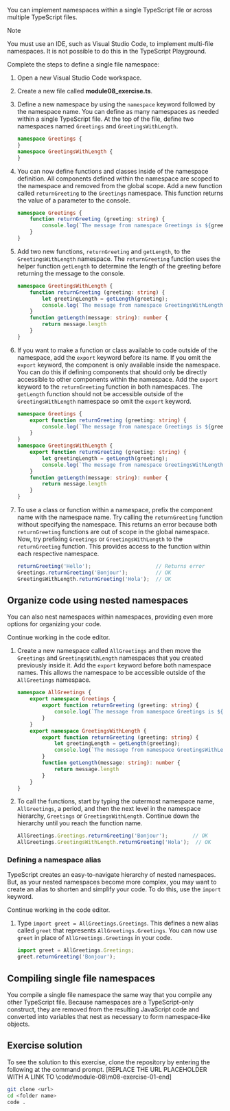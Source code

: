 You can implement namespaces within a single TypeScript file or across multiple TypeScript files.

> [!NOTE]
> You must use an IDE, such as Visual Studio Code, to implement multi-file namespaces. It is not possible to do this in the TypeScript Playground. 

Complete the steps to define a single file namespace:

1. Open a new Visual Studio Code workspace.
1. Create a new file called **module08_exercise.ts**.
1. Define a new namespace by using the `namespace` keyword followed by the namespace name. You can define as many namespaces as needed within a single TypeScript file. At the top of the file, define two namespaces named `Greetings` and `GreetingsWithLength`.

    ```typescript
    namespace Greetings {
    }
    namespace GreetingsWithLength {
    }
    ```

1. You can now define functions and classes inside of the namespace definition. All components defined within the namespace are scoped to the namespace and removed from the global scope. Add a new function called `returnGreeting` to the `Greetings` namespace. This function returns the value of a parameter to the console.

    ```typescript
    namespace Greetings {
        function returnGreeting (greeting: string) {
            console.log(`The message from namespace Greetings is ${greeting}.`);
        }
    }
    ```

1. Add two new functions, `returnGreeting` and `getLength`, to the `GreetingsWithLength` namespace. The `returnGreeting` function uses the helper function `getLength` to determine the length of the greeting before returning the message to the console.

    ```typescript
    namespace GreetingsWithLength {
        function returnGreeting (greeting: string) {
            let greetingLength = getLength(greeting);
            console.log(`The message from namespace GreetingsWithLength is ${greeting}. It is ${greetingLength} characters long.`);
        }
        function getLength(message: string): number {
            return message.length
        }
    }
    ```

1. If you want to make a function or class available to code outside of the namespace, add the `export` keyword before its name. If you omit the `export` keyword, the component is only available inside the namespace. You can do this if defining components that should only be directly accessible to other components within the namespace. Add the `export` keyword to the `returnGreeting` function in both namespaces. The `getLength` function should not be accessible outside of the `GreetingsWithLength` namespace so omit the `export` keyword.

    ```typescript
    namespace Greetings {
        export function returnGreeting (greeting: string) {
            console.log(`The message from namespace Greetings is ${greeting}.`);
        }
    }
    namespace GreetingsWithLength {
        export function returnGreeting (greeting: string) {
            let greetingLength = getLength(greeting);
            console.log(`The message from namespace GreetingsWithLength is ${greeting}. It is ${greetingLength} characters long.`);
        }
        function getLength(message: string): number {
            return message.length
        }
    }
    ```

1. To use a class or function within a namespace, prefix the component name with the namespace name. Try calling the `returnGreeting` function without specifying the namespace. This returns an error because both `returnGreeting` functions are out of scope in the global namespace. Now, try prefixing `Greetings` or `GreetingsWithLength` to the `returnGreeting` function. This provides access to the function within each respective namespace.

    ```typescript
    returnGreeting('Hello');                     // Returns error
    Greetings.returnGreeting('Bonjour');         // OK
    GreetingsWithLength.returnGreeting('Hola');  // OK
    ```

## Organize code using nested namespaces

You can also nest namespaces within namespaces, providing even more options for organizing your code.

Continue working in the code editor.

1. Create a new namespace called `AllGreetings` and then move the `Greetings` and `GreetingsWithLength` namespaces that you created previously inside it. Add the `export` keyword before both namespace names. This allows the namespace to be accessible outside of the `AllGreetings` namespace.

    ```typescript
    namespace AllGreetings {
        export namespace Greetings {
            export function returnGreeting (greeting: string) {
                console.log(`The message from namespace Greetings is ${greeting}.`);
            }
        }
        export namespace GreetingsWithLength {
            export function returnGreeting (greeting: string) {
                let greetingLength = getLength(greeting);
                console.log(`The message from namespace GreetingsWithLength is ${greeting}. It is ${greetingLength} characters long.`);
            }
            function getLength(message: string): number {
                return message.length
            }
        }
    }
    ```

1. To call the functions, start by typing the outermost namespace name, `AllGreetings`, a period, and then the next level in the namespace hierarchy, `Greetings` or `GreetingsWithLength`. Continue down the hierarchy until you reach the function name.

    ```typescript
    AllGreetings.Greetings.returnGreeting('Bonjour');        // OK
    AllGreetings.GreetingsWithLength.returnGreeting('Hola');  // OK
    ```

### Defining a namespace alias

TypeScript creates an easy-to-navigate hierarchy of nested namespaces. But, as your nested namespaces become more complex, you may want to create an alias to shorten and simplify your code. To do this, use the `import` keyword.

Continue working in the code editor.

1. Type `import greet = AllGreetings.Greetings`. This defines a new alias called `greet` that represents `AllGreetings.Greetings`. You can now use `greet` in place of `AllGreetings.Greetings` in your code.

    ```typescript
    import greet = AllGreetings.Greetings;
    greet.returnGreeting('Bonjour');
    ```

## Compiling single file namespaces

You compile a single file namespace the same way that you compile any other TypeScript file. Because namespaces are a TypeScript-only construct, they are removed from the resulting JavaScript code and converted into variables that nest as necessary to form namespace-like objects.

## Exercise solution

To see the solution to this exercise, clone the repository by entering the following at the command prompt. [REPLACE THE URL PLACEHOLDER WITH A LINK TO \code\module-08\m08-exercise-01-end]

```bash
git clone <url>
cd <folder name>
code .
```
